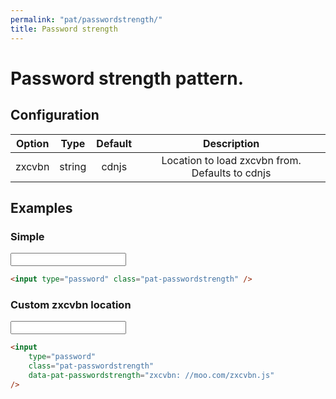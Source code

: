 ```yaml
---
permalink: "pat/passwordstrength/"
title: Password strength
---
```


# Password strength pattern.

## Configuration

| Option |  Type  | Default |                   Description                   |
| :----: | :----: | :-----: | :---------------------------------------------: |
| zxcvbn | string |  cdnjs  | Location to load zxcvbn from. Defaults to cdnjs |

## Examples

### Simple

<input type="password" class="pat-passwordstrength" />

```html
<input type="password" class="pat-passwordstrength" />
```

### Custom zxcvbn location

<input type="password"
       class="pat-passwordstrength"
       data-pat-passwordstrength="zxcvbn: //moo.com/zxcvbn.js"
       />

```html
<input
    type="password"
    class="pat-passwordstrength"
    data-pat-passwordstrength="zxcvbn: //moo.com/zxcvbn.js"
/>
```
